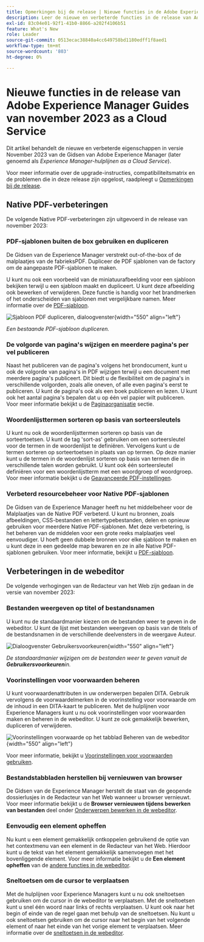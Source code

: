 ```yaml
---
title: Opmerkingen bij de release | Nieuwe functies in de Adobe Experience Manager-hulplijnen, release november 2023
description: Leer de nieuwe en verbeterde functies in de release van Adobe Experience Manager Guides van november 2023 as a Cloud Service.
exl-id: 83c04e01-92f1-41b0-8866-a202f4106b51
feature: What's New
role: Leader
source-git-commit: 0513ecac38840a4cc649758bd1180edff1f8aed1
workflow-type: tm+mt
source-wordcount: '803'
ht-degree: 0%

---
```


# Nieuwe functies in de release van Adobe Experience Manager Guides van november 2023 as a Cloud Service

Dit artikel behandelt de nieuwe en verbeterde eigenschappen in versie November 2023 van de Gidsen van Adobe Experience Manager (later genoemd als *Experience Manager-hulplijnen as a Cloud Service*).

Voor meer informatie over de upgrade-instructies, compatibiliteitsmatrix en de problemen die in deze release zijn opgelost, raadpleegt u [Opmerkingen bij de release](release-notes-2023.11.0.md).

## Native PDF-verbeteringen

De volgende Native PDF-verbeteringen zijn uitgevoerd in de release van november 2023:

### PDF-sjablonen buiten de box gebruiken en dupliceren

De Gidsen van de Experience Manager verstrekt out-of-the-box of de malplaatjes van de fabrieksPDF. Dupliceer de PDF sjablonen van de factory om de aangepaste PDF-sjablonen te maken.

U kunt nu ook een voorbeeld van de miniatuurafbeelding voor een sjabloon bekijken terwijl u een sjabloon maakt en dupliceert. U kunt deze afbeelding ook bewerken of verwijderen. Deze functie is handig voor het brandmerken of het onderscheiden van sjablonen met vergelijkbare namen.
Meer informatie over de [PDF-sjabloon](../native-pdf/pdf-template.md).

![Sjabloon PDF dupliceren, dialoogvenster](assets/duplicate-template.png){width="550" align="left"}

*Een bestaande PDF-sjabloon dupliceren.*


### De volgorde van pagina&#39;s wijzigen en meerdere pagina&#39;s per vel publiceren

Naast het publiceren van de pagina&#39;s volgens het brondocument, kunt u ook de volgorde van pagina&#39;s in PDF wijzigen terwijl u een document met meerdere pagina&#39;s publiceert.  Dit biedt u de flexibiliteit om de pagina&#39;s in verschillende volgorden, zoals alle oneven, of alle even pagina&#39;s eerst te publiceren. U kunt de pagina&#39;s ook als een boek publiceren en lezen. U kunt ook het aantal pagina&#39;s bepalen dat u op één vel papier wilt publiceren. Voor meer informatie bekijkt u de [Paginaorganisatie](../native-pdf/components-pdf-template.md#page-organization) sectie.

### Woordenlijsttermen sorteren op basis van sorteersleutels

U kunt nu ook de woordenlijsttermen sorteren op basis van de sorteertoetsen. U kunt de tag &#39;sort-as&#39; gebruiken om een sorteersleutel voor de termen in de woordenlijst te definiëren. Vervolgens kunt u de termen sorteren op sorteertoetsen in plaats van op termen. Op deze manier kunt u de termen in de woordenlijst sorteren op basis van termen die in verschillende talen worden gebruikt. U kunt ook één sorteersleutel definiëren voor een woordenlijstterm met een woordgroep of woordgroep.
Voor meer informatie bekijkt u de [Geavanceerde PDF-instellingen](../native-pdf/components-pdf-template.md#advanced-pdf-settings).


### Verbeterd resourcebeheer voor Native PDF-sjablonen

De Gidsen van de Experience Manager heeft nu het middelbeheer voor de Malplaatjes van de Native PDF verbeterd. U kunt nu bronnen, zoals afbeeldingen, CSS-bestanden en lettertypebestanden, delen en opnieuw gebruiken voor meerdere Native PDF-sjablonen. Met deze verbetering, is het beheren van de middelen voor een grote reeks malplaatjes veel eenvoudiger. U hoeft geen dubbele bronnen voor elke sjabloon te maken en u kunt deze in een gedeelde map bewaren en ze in alle Native PDF-sjablonen gebruiken.
Voor meer informatie, bekijkt u [PDF-sjabloon](../native-pdf/pdf-template.md).

## Verbeteringen in de webeditor

De volgende verhogingen van de Redacteur van het Web zijn gedaan in de versie van november 2023:


### Bestanden weergeven op titel of bestandsnamen

U kunt nu de standaardmanier kiezen om de bestanden weer te geven in de webeditor. U kunt de lijst met bestanden weergeven op basis van de titels of de bestandsnamen in de verschillende deelvensters in de weergave Auteur.

![Dialoogvenster Gebruikersvoorkeuren](assets/user-preferences-2311.png){width="550" align="left"}

*De standaardmanier wijzigen om de bestanden weer te geven vanuit de **Gebruikersvoorkeuren**in.*


### Voorinstellingen voor voorwaarden beheren

U kunt voorwaardenattributen in uw onderwerpen bepalen DITA. Gebruik vervolgens de voorwaardelmerken in de voorinstelling voor voorwaarde om de inhoud in een DITA-kaart te publiceren. Met de hulplijnen voor Experience Managers kunt u nu ook voorinstellingen voor voorwaarden maken en beheren in de webeditor. U kunt ze ook gemakkelijk bewerken, dupliceren of verwijderen.

![Voorinstellingen voorwaarde op het tabblad Beheren van de webeditor ](assets/web-editor-manage-condition-presets.png){width="550" align="left"}

Voor meer informatie, bekijkt u [Voorinstellingen voor voorwaarden gebruiken](../user-guide/generate-output-use-condition-presets.md).

### Bestandstabbladen herstellen bij vernieuwen van browser

De Gidsen van de Experience Manager herstelt de staat van de geopende dossierlusjes in de Redacteur van het Web wanneer u browser vernieuwt. Voor meer informatie bekijkt u de **Browser vernieuwen tijdens bewerken van bestanden** deel onder [Onderwerpen bewerken in de webeditor](../user-guide/web-editor-edit-topics.md).

### Eenvoudig een element opheffen

Nu kunt u een element gemakkelijk ontkoppelen gebruikend de optie van het contextmenu van een element in de Redacteur van het Web. Hierdoor kunt u de tekst van het element gemakkelijk samenvoegen met het bovenliggende element.
Voor meer informatie bekijkt u de **Een element opheffen** van de [andere functies in de webeditor](../user-guide/web-editor-other-features.md).

### Sneltoetsen om de cursor te verplaatsen

Met de hulplijnen voor Experience Managers kunt u nu ook sneltoetsen gebruiken om de cursor in de webeditor te verplaatsen. Met de sneltoetsen kunt u snel één woord naar links of rechts verplaatsen. U kunt ook naar het begin of einde van de regel gaan met behulp van de sneltoetsen.
Nu kunt u ook sneltoetsen gebruiken om de cursor naar het begin van het volgende element of naar het einde van het vorige element te verplaatsen.
Meer informatie over de [sneltoetsen in de webeditor](../user-guide/web-editor-keyboard-shortcuts.md).
